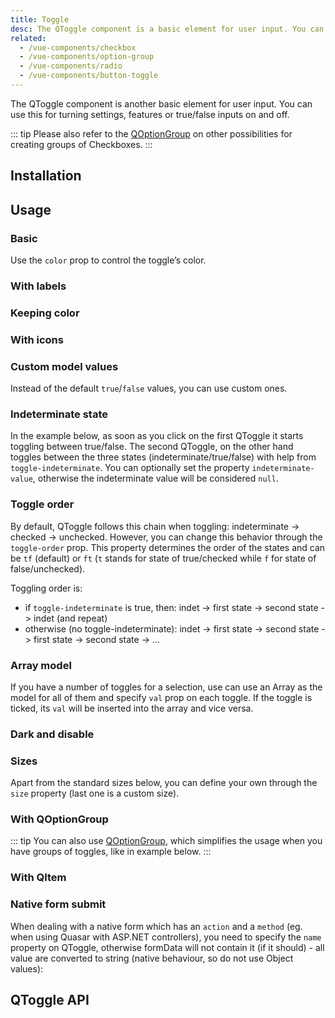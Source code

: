 ```yaml
---
title: Toggle
desc: The QToggle component is a basic element for user input. You can use it for turning settings, features or true/false inputs on and off.
related:
  - /vue-components/checkbox
  - /vue-components/option-group
  - /vue-components/radio
  - /vue-components/button-toggle
---
```

The QToggle component is another basic element for user input. You can use this for turning settings, features or true/false inputs on and off.

::: tip
Please also refer to the [QOptionGroup](/vue-components/option-group) on other possibilities for creating groups of Checkboxes.
:::

## Installation
<doc-installation components="QToggle" />

## Usage

### Basic

Use the `color` prop to control the toggle’s color.

<doc-example title="Basic" file="QToggle/Standard" />

### With labels

<doc-example title="With labels" file="QToggle/Labels" />

### Keeping color

<doc-example title="Keep color" file="QToggle/KeepColor" />

### With icons

<doc-example title="Icons" file="QToggle/Icons" />

### Custom model values

Instead of the default `true`/`false` values, you can use custom ones.

<doc-example title="Custom model values" file="QToggle/CustomValues" />

### Indeterminate state

In the example below, as soon as you click on the first QToggle it starts toggling between true/false. The second QToggle, on the other hand toggles between the three states (indeterminate/true/false) with help from `toggle-indeterminate`. You can optionally set the property `indeterminate-value`, otherwise the indeterminate value will be considered `null`.

<doc-example title="Indeterminate state" file="QToggle/IndeterminateState" />

### Toggle order

By default, QToggle follows this chain when toggling: indeterminate -> checked -> unchecked. However, you can change this behavior through the `toggle-order` prop. This property determines the order of the states and can be `tf` (default) or `ft` (`t` stands for state of true/checked while `f` for state of false/unchecked).

Toggling order is:
* if `toggle-indeterminate` is true, then: indet -> first state -> second state -> indet (and repeat)
* otherwise (no toggle-indeterminate): indet -> first state -> second state -> first state -> second state -> ...

<doc-example title="Toggle order" file="QToggle/ToggleOrder" />

### Array model

If you have a number of toggles for a selection, use can use an Array as the model for all of them and specify `val` prop on each toggle. If the toggle is ticked, its `val` will be inserted into the array and vice versa.

<doc-example title="Array model" file="QToggle/ArrayValue" />

### Dark and disable

<doc-example title="On a dark background" file="QToggle/DarkBackground" dark />

<doc-example title="Disabled state" file="QToggle/Disabled" />

### Sizes

Apart from the standard sizes below, you can define your own through the `size` property (last one is a custom size).

<doc-example title="Standard sizes" file="QToggle/StandardSizes" />

### With QOptionGroup

::: tip
You can also use [QOptionGroup](/vue-components/option-group), which simplifies the usage when you have groups of toggles, like in example below.
:::

<doc-example title="Usage with QOptionGroup" file="QToggle/OptionGroup" />

### With QItem

<doc-example title="With QItem" file="QToggle/List" />

### Native form submit

When dealing with a native form which has an `action` and a `method` (eg. when using Quasar with ASP.NET controllers), you need to specify the `name` property on QToggle, otherwise formData will not contain it (if it should) - all value are converted to string (native behaviour, so do not use Object values):

<doc-example title="Native form" file="QToggle/NativeForm" />

## QToggle API
<doc-api file="QToggle" />
